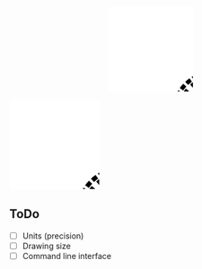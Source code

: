 <div align="center">
<img src="fig/test.svg" align="center" width="150" alt="Project icon">
</div>

![test](fig/test.svg)




## ToDo

 - [ ] Units (precision)
 - [ ] Drawing size
 - [ ] Command line interface
